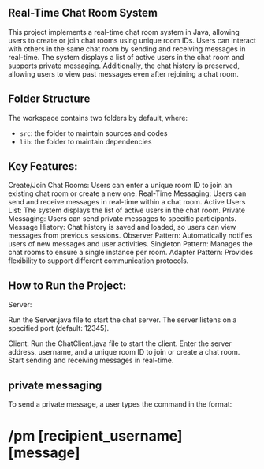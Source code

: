## Real-Time Chat Room System

This project implements a real-time chat room system in Java, allowing users to create or join chat rooms using unique room IDs. Users can interact with others in the same chat room by sending and receiving messages in real-time. The system displays a list of active users in the chat room and supports private messaging. Additionally, the chat history is preserved, allowing users to view past messages even after rejoining a chat room.

## Folder Structure

The workspace contains two folders by default, where:

- `src`: the folder to maintain sources and codes
- `lib`: the folder to maintain dependencies
## Key Features:
Create/Join Chat Rooms: Users can enter a unique room ID to join an existing chat room or create a new one.
Real-Time Messaging: Users can send and receive messages in real-time within a chat room.
Active Users List: The system displays the list of active users in the chat room.
Private Messaging: Users can send private messages to specific participants.
Message History: Chat history is saved and loaded, so users can view messages from previous sessions.
Observer Pattern: Automatically notifies users of new messages and user activities.
Singleton Pattern: Manages the chat rooms to ensure a single instance per room.
Adapter Pattern: Provides flexibility to support different communication protocols.

## How to Run the Project:
Server:

Run the Server.java file to start the chat server.
The server listens on a specified port (default: 12345).

Client:
Run the ChatClient.java file to start the client.
Enter the server address, username, and a unique room ID to join or create a chat room.
Start sending and receiving messages in real-time.

## private messaging
To send a private message, a user types the command in the format:
# /pm [recipient_username] [message]


